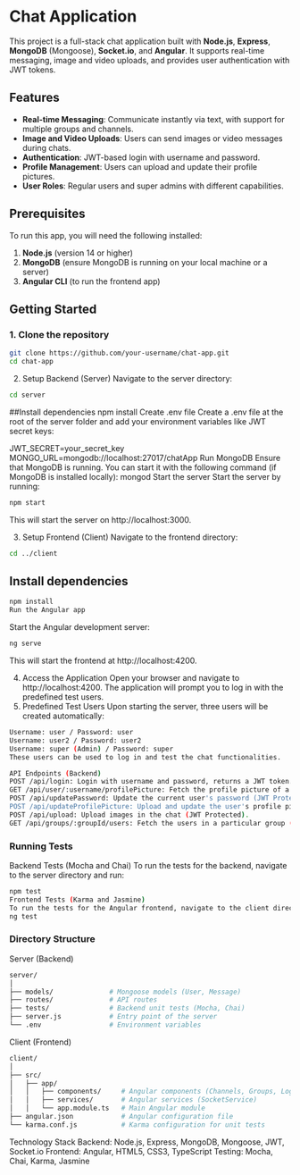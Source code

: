 # Chat Application

This project is a full-stack chat application built with **Node.js**, **Express**, **MongoDB** (Mongoose), **Socket.io**, and **Angular**. It supports real-time messaging, image and video uploads, and provides user authentication with JWT tokens.

## Features
- **Real-time Messaging**: Communicate instantly via text, with support for multiple groups and channels.
- **Image and Video Uploads**: Users can send images or video messages during chats.
- **Authentication**: JWT-based login with username and password.
- **Profile Management**: Users can upload and update their profile pictures.
- **User Roles**: Regular users and super admins with different capabilities.

## Prerequisites

To run this app, you will need the following installed:

1. **Node.js** (version 14 or higher)
2. **MongoDB** (ensure MongoDB is running on your local machine or a server)
3. **Angular CLI** (to run the frontend app)

## Getting Started

### 1. Clone the repository
```bash
git clone https://github.com/your-username/chat-app.git
cd chat-app
```
2. Setup Backend (Server)
Navigate to the server directory:
```bash
cd server
```
##Install dependencies
npm install
Create .env file
Create a .env file at the root of the server folder and add your environment variables like JWT secret keys:

JWT_SECRET=your_secret_key
MONGO_URL=mongodb://localhost:27017/chatApp
Run MongoDB
Ensure that MongoDB is running. You can start it with the following command (if MongoDB is installed locally):
mongod
Start the server
Start the server by running:
```bash
npm start
````
This will start the server on http://localhost:3000.

3. Setup Frontend (Client)
Navigate to the frontend directory:
```bash
cd ../client
```
## Install dependencies
```bash
npm install
Run the Angular app
```
Start the Angular development server:
```bash
ng serve
```
This will start the frontend at http://localhost:4200.

4. Access the Application
Open your browser and navigate to http://localhost:4200.
The application will prompt you to log in with the predefined test users.
5. Predefined Test Users
Upon starting the server, three users will be created automatically:
```bash
Username: user / Password: user
Username: user2 / Password: user2
Username: super (Admin) / Password: super
These users can be used to log in and test the chat functionalities.

API Endpoints (Backend)
POST /api/login: Login with username and password, returns a JWT token.
GET /api/user/:username/profilePicture: Fetch the profile picture of a specific user (JWT Protected).
POST /api/updatePassword: Update the current user's password (JWT Protected).
POST /api/updateProfilePicture: Upload and update the user's profile picture (JWT Protected).
POST /api/upload: Upload images in the chat (JWT Protected).
GET /api/groups/:groupId/users: Fetch the users in a particular group (JWT Protected).
```
### Running Tests
Backend Tests (Mocha and Chai)
To run the tests for the backend, navigate to the server directory and run:
```bash
npm test
Frontend Tests (Karma and Jasmine)
To run the tests for the Angular frontend, navigate to the client directory and run:
ng test
```

### Directory Structure

Server (Backend)
```bash
server/
│
├── models/              # Mongoose models (User, Message)
├── routes/              # API routes
├── tests/               # Backend unit tests (Mocha, Chai)
├── server.js            # Entry point of the server
└── .env                 # Environment variables
```

Client (Frontend)
```bash
client/
│
├── src/
│   ├── app/
│   │   ├── components/     # Angular components (Channels, Groups, Login, Profile)
│   │   ├── services/       # Angular services (SocketService)
│   │   └── app.module.ts   # Main Angular module
├── angular.json            # Angular configuration file
└── karma.conf.js           # Karma configuration for unit tests
```
Technology Stack
Backend: Node.js, Express, MongoDB, Mongoose, JWT, Socket.io
Frontend: Angular, HTML5, CSS3, TypeScript
Testing: Mocha, Chai, Karma, Jasmine
